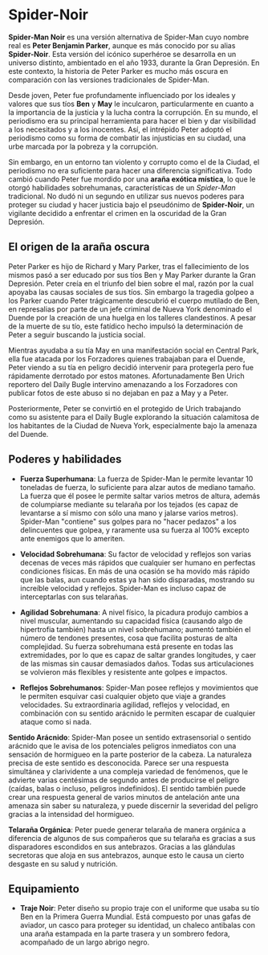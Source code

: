 # Spider-Noir

**Spider-Man Noir** es una versión alternativa de Spider-Man cuyo nombre real es **Peter Benjamin Parker**, aunque es más conocido por su alias **Spider-Noir**. Esta versión del icónico superhéroe se desarrolla en un universo distinto, ambientado en el año 1933, durante la Gran Depresión. En este contexto, la historia de Peter Parker es mucho más oscura en comparación con las versiones tradicionales de Spider-Man.

Desde joven, Peter fue profundamente influenciado por los ideales y valores que sus tíos **Ben** y **May** le inculcaron, particularmente en cuanto a la importancia de la justicia y la lucha contra la corrupción. En su mundo, el periodismo era su principal herramienta para hacer el bien y dar visibilidad a los necesitados y a los inocentes. Así, el intrépido Peter adoptó el periodismo como su forma de combatir las injusticias en su ciudad, una urbe marcada por la pobreza y la corrupción.

Sin embargo, en un entorno tan violento y corrupto como el de la Ciudad, el periodismo no era suficiente para hacer una diferencia significativa. Todo cambió cuando Peter fue mordido por una **araña exótica mística**, lo que le otorgó habilidades sobrehumanas, características de un *Spider-Man* tradicional. No dudó ni un segundo en utilizar sus nuevos poderes para proteger su ciudad y hacer justicia bajo el pseudónimo de **Spider-Noir**, un vigilante decidido a enfrentar el crimen en la oscuridad de la Gran Depresión.

## El origen de la araña oscura

Peter Parker es hijo de Richard y Mary Parker, tras el fallecimiento de los mismos pasó a ser educado por sus tíos Ben y May Parker durante la Gran Depresión. Peter creía en el triunfo del bien sobre el mal, razón por la cual apoyaba las causas sociales de sus tíos. Sin embargo la tragedia golpeo a los Parker cuando Peter trágicamente descubrió el cuerpo mutilado de Ben, en represalias por parte de un jefe criminal de Nueva York denominado el Duende por la creación de una huelga en los talleres clandestinos. A pesar de la muerte de su tío, este fatídico hecho impulsó la determinación de Peter a seguir buscando la justicia social.

Mientras ayudaba a su tía May en una manifestación social en Central Park, ella fue atacada por los Forzadores quienes trabajaban para el Duende, Peter viendo a su tía en peligro decidió intervenir para protegerla pero fue rápidamente derrotado por estos matones. Afortunadamente Ben Urich reportero del Daily Bugle intervino amenazando a los Forzadores con publicar fotos de este abuso si no dejaban en paz a May y a Peter.

Posteriormente, Peter se convirtió en el protegido de Urich trabajando como su asistente para el Daily Bugle explorando la situación calamitosa de los habitantes de la Ciudad de Nueva York, especialmente bajo la amenaza del Duende.

## Poderes y habilidades

- **Fuerza Superhumana**: La fuerza de Spider-Man le permite levantar 10 toneladas de fuerza, lo suficiente para alzar autos de mediano tamaño. La fuerza que él posee le permite saltar varios metros de altura, además de columpiarse mediante su telaraña por los tejados (es capaz de levantarse a sí mismo con sólo una mano y jalarse varios metros). Spider-Man "contiene" sus golpes para no "hacer pedazos" a los delincuentes que golpea, y raramente usa su fuerza al 100% excepto ante enemigos que lo ameriten.

- **Velocidad Sobrehumana**: Su factor de velocidad y reflejos son varias decenas de veces más rápidos que cualquier ser humano en perfectas condiciones físicas. En más de una ocasión se ha movido más rápido que las balas, aun cuando estas ya han sido disparadas, mostrando su increíble velocidad y reflejos. Spider-Man es incluso capaz de interceptarlas con sus telarañas.

- **Agilidad Sobrehumana**: A nivel físico, la picadura produjo cambios a nivel muscular, aumentando su capacidad física (causando algo de hipertrofia también) hasta un nivel sobrehumano; aumentó también el número de tendones presentes, cosa que facilita posturas de alta complejidad. Su fuerza sobrehumana está presente en todas las extremidades, por lo que es capaz de saltar grandes longitudes, y caer de las mismas sin causar demasiados daños. Todas sus articulaciones se volvieron más flexibles y resistente ante golpes e impactos.

- **Reflejos Sobrehumanos**: Spider-Man posee reflejos y movimientos que le permiten esquivar casi cualquier objeto que viaje a grandes velocidades. Su extraordinaria agilidad, reflejos y velocidad, en combinación con su sentido arácnido le permiten escapar de cualquier ataque como si nada.

**Sentido Arácnido**: Spider-Man posee un sentido extrasensorial o sentido arácnido que le avisa de los potenciales peligros inmediatos con una sensación de hormigueo en la parte posterior de la cabeza. La naturaleza precisa de este sentido es desconocida. Parece ser una respuesta simultánea y clarividente a una compleja variedad de fenómenos, que le advierte varias centésimas de segundo antes de producirse el peligro (caídas, balas o incluso, peligros indefinidos). El sentido también puede crear una respuesta general de varios minutos de antelación ante una amenaza sin saber su naturaleza, y puede discernir la severidad del peligro gracias a la intensidad del hormigueo.

**Telaraña Orgánica**: Peter puede generar telaraña de manera orgánica a diferencia de algunos de sus compañeros que su telaraña es gracias a sus disparadores escondidos en sus antebrazos. Gracias a las glándulas secretoras que aloja en sus antebrazos, aunque esto le causa un cierto desgaste en su salud y nutrición.

##  Equipamiento 

- **Traje Noir**: Peter diseño su propio traje con el uniforme que usaba su tío Ben en la Primera Guerra Mundial. Está compuesto por unas gafas de aviador, un casco para proteger su identidad, un chaleco antibalas con una araña estampada en la parte trasera y un sombrero fedora, acompañado de un largo abrigo negro.